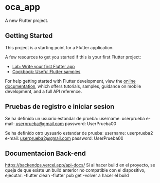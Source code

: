 # oca_app

A new Flutter project.

## Getting Started

This project is a starting point for a Flutter application.

A few resources to get you started if this is your first Flutter project:

- [Lab: Write your first Flutter app](https://docs.flutter.dev/get-started/codelab)
- [Cookbook: Useful Flutter samples](https://docs.flutter.dev/cookbook)

For help getting started with Flutter development, view the
[online documentation](https://docs.flutter.dev/), which offers tutorials,
samples, guidance on mobile development, and a full API reference.


## Pruebas de registro e iniciar sesion
Se ha definido un usuario estandar de prueba:
username: userprueba
e-mail: userprueba@gmail.com
password: UserPrueba00

Se ha definido otro uysuario estandar de prueba:
username: userprueba2
e-mail: userprueba2@gmail.com
password: UserPrueba00

## Documentacion Back-end
https://backendps.vercel.app/api-docs/
Si al hacer build en el proyecto, se queja de que existe un build anterior no compatible con el dispositivo, ejecutar:
-flutter clean
-flutter pub get
-volver a hacer el build
